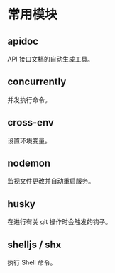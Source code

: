 # 常用模块

## apidoc 
API 接口文档的自动生成工具。

## concurrently
并发执行命令。

## cross-env
设置环境变量。

## nodemon
监视文件更改并自动重启服务。

## husky
在进行有关 git 操作时会触发的钩子。

## shelljs / shx
执行 Shell 命令。
